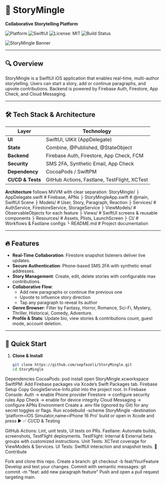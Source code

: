 # 🚀 StoryMingle
**Collaborative Storytelling Platform**

![Platform](https://img.shields.io/badge/platform-iOS-blue.svg) ![SwiftUI](https://img.shields.io/badge/SwiftUI-Compatible-brightgreen.svg) ![License: MIT](https://img.shields.io/badge/License-MIT-yellow.svg) ![Build Status](https://img.shields.io/github/actions/workflow/status/sepfazeli/StoryMingle/ci.yml?branch=main)

![StoryMingle Banner](./Assets/banner.png)

---

## 🔍 Overview
StoryMingle is a SwiftUI iOS application that enables real-time, multi-author storytelling. Users can start a story, add or continue paragraphs, and upvote contributions. Backend is powered by Firebase Auth, Firestore, App Check, and Cloud Messaging.

---

## 🛠 Tech Stack & Architecture
| Layer             | Technology                                     |
| ----------------- | ---------------------------------------------- |
| **UI**            | SwiftUI, UIKit (AppDelegate)                   |
| **State**         | Combine, @Published, @StateObject              |
| **Backend**       | Firebase Auth, Firestore, App Check, FCM       |
| **Security**      | SMS 2FA, Synthetic Email, App Check            |
| **Dependency**    | CocoaPods / SwiftPM                            |
| **CI/CD & Tests** | GitHub Actions, Fastlane, TestFlight, XCTest   |

**Architecture** follows MVVM with clear separation:
StoryMingle/
├ AppDelegate.swift # Firebase, APNs
├ StoryMingleApp.swift # @main, SwiftUI Scene
├ Models/ # User, Story, Paragraph, Reaction
├ Services/ # AuthService, FirestoreService, StorageService
├ ViewModels/ # ObservableObjects for each feature
├ Views/ # SwiftUI screens & reusable components
├ Resources/ # Assets, Plists, LaunchScreen
├ CI/ # Workflows & Fastlane configs
└ README.md # Project documentation


---

## 🔥 Features
- **Real-Time Collaboration**: Firestore snapshot listeners deliver live updates.
- **Secure Authentication**: Phone-based SMS 2FA with synthetic email addresses.
- **Story Management**: Create, edit, delete stories with configurable max contributions.
- **Collaborative Flow**:
  - Add new paragraphs or continue the previous one
  - Upvote to influence story direction
  - Tap any paragraph to reveal its author
- **Genre Browser**: Filter by Fantasy, Horror, Romance, Sci-Fi, Mystery, Thriller, Historical, Comedy, Adventure.
- **Profile & Stats**: Update bio, view stories & contributions count, guest mode, account deletion.

---

## 🚀 Quick Start
1. **Clone & Install**
   ```bash
   git clone https://github.com/sepfazeli/StoryMingle.git
   cd StoryMingle
Dependencies
CocoaPods:
pod install
open StoryMingle.xcworkspace
SwiftPM: Add Firebase packages via Xcode’s Swift Packages tab.
Firebase Setup
Copy GoogleService-Info.plist into the project root.
In Firebase Console:
Auth → enable Phone provider
Firestore → configure security rules
App Check → enable for device integrity
Cloud Messaging → configure APNs
Environment
Create a .env file (ignored by Git) for any secret toggles or flags.
Run
xcodebuild -scheme StoryMingle -destination 'platform=iOS Simulator,name=iPhone 16 Pro' build
or open in Xcode and press ▶️
✅ CI/CD & Testing

GitHub Actions: Lint, unit tests, UI tests on PRs.
Fastlane: Automate builds, screenshots, TestFlight deployments.
TestFlight: Internal & External beta groups with customized instructions.
Unit Tests: XCTest coverage for ViewModels & Services.
UI Tests: SwiftUI interaction and snapshot tests.
🤝 Contribute

Fork and clone this repo.
Create a branch: git checkout -b feat/YourFeature
Develop and test your changes.
Commit with semantic messages:
git commit -m "feat: add new paragraph feature"
Push and open a pull request targeting main.
